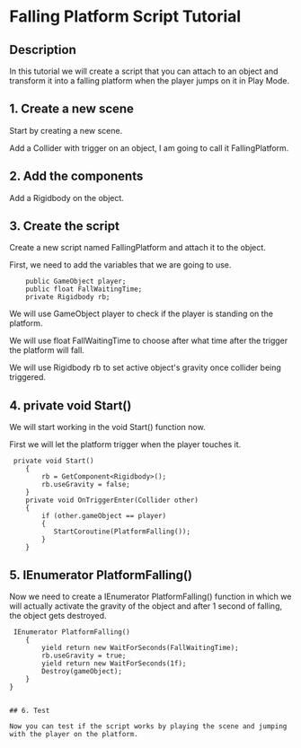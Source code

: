 # Falling Platform Script Tutorial

## Description

In this tutorial we will create a script that you can attach to an object and transform it into a falling platform when the player jumps on it in Play Mode.

## 1. Create a new scene

Start by creating a new scene.

Add a Collider with trigger on an object, I am going to call it FallingPlatform.
## 2. Add the components

Add a Rigidbody on the object. 


## 3. Create the script

Create a new script named FallingPlatform and attach it to the object.

First, we need to add the variables that we are going to use.
```
    public GameObject player;
    public float FallWaitingTime;
    private Rigidbody rb;
```

We will use GameObject player to check if the player is standing on the platform.

We will use float FallWaitingTime to choose after what time after the trigger the platform will fall. 

We will use Rigidbody rb to set active object's gravity once collider being triggered. 



## 4. private void Start()

We will start working in the void Start() function now.

First we will let the platform trigger when the player touches it.
```
 private void Start()
    {
        rb = GetComponent<Rigidbody>();
        rb.useGravity = false;
    }
    private void OnTriggerEnter(Collider other)
    {
        if (other.gameObject == player)
        {
           StartCoroutine(PlatformFalling());
        }
    }
```



## 5. IEnumerator PlatformFalling()

Now we need to create a IEnumerator PlatformFalling() function in which we will actually activate the gravity of the object and after 1 second of falling, the object gets destroyed.
```
 IEnumerator PlatformFalling()
    {
        yield return new WaitForSeconds(FallWaitingTime);
        rb.useGravity = true;
        yield return new WaitForSeconds(1f);
        Destroy(gameObject);
    }
}


## 6. Test

Now you can test if the script works by playing the scene and jumping with the player on the platform.
